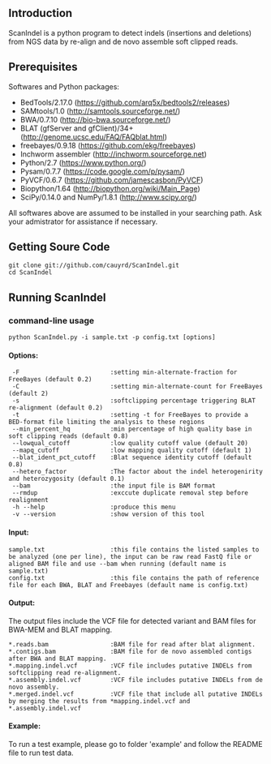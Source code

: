 Introduction
------------
ScanIndel is a python program to detect indels (insertions and deletions) from NGS data by re-align and de novo assemble soft clipped reads. 

Prerequisites
----------------
Softwares and Python packages:
* BedTools/2.17.0 (https://github.com/arq5x/bedtools2/releases)
* SAMtools/1.0 (http://samtools.sourceforge.net/)
* BWA/0.7.10 (http://bio-bwa.sourceforge.net/) 
* BLAT (gfServer and gfClient)/34+ (http://genome.ucsc.edu/FAQ/FAQblat.html)
* freebayes/0.9.18 (https://github.com/ekg/freebayes)
* Inchworm assembler (http://inchworm.sourceforge.net)
* Python/2.7 (https://www.python.org/)
* Pysam/0.7.7 (https://code.google.com/p/pysam/)
* PyVCF/0.6.7 (https://github.com/jamescasbon/PyVCF)
* Biopython/1.64 (http://biopython.org/wiki/Main_Page)
* SciPy/0.14.0 and NumPy/1.8.1 (http://www.scipy.org/)

All softwares above are assumed to be installed in your searching path. Ask your admistrator for assistance if necessary. 

Getting Soure Code
------------------
	git clone git://github.com/cauyrd/ScanIndel.git
	cd ScanIndel
Running ScanIndel
-----------------
### command-line usage
	python ScanIndel.py -i sample.txt -p config.txt [options]
#### Options:
	 -F							:setting min-alternate-fraction for FreeBayes (default 0.2)
	 -C							:setting min-alternate-count for FreeBayes (default 2)
	 -s							:softclipping percentage triggering BLAT re-alignment (default 0.2)
	 -t							:setting -t for FreeBayes to provide a BED-format file limiting the analysis to these regions
	 --min_percent_hq			:min percentage of high quality base in soft clipping reads (default 0.8)
	 --lowqual_cutoff			:low quality cutoff value (default 20)
	 --mapq_cutoff				:low mapping quality cutoff (default 1)
	 --blat_ident_pct_cutoff	:Blat sequence identity cutoff (default 0.8)
	 --hetero_factor			:The factor about the indel heterogenirity and heterozygosity (default 0.1)
	 --bam 						:the input file is BAM format
	 --rmdup					:exccute duplicate removal step before realignment
	 -h --help					:produce this menu
	 -v --version				:show version of this tool
#### Input:
	sample.txt    				:this file contains the listed samples to be analyzed (one per line), the input can be raw read FastQ file or aligned BAM file and use --bam when running (default name is sample.txt)
	config.txt    				:this file contains the path of reference file for each BWA, BLAT and Freebayes (default name is config.txt)
#### Output:
The output files include the VCF file for detected variant and BAM files for BWA-MEM and BLAT mapping.

	*.reads.bam					:BAM file for read after blat alignment.
	*.contigs.bam 				:BAM file for de novo assembled contigs after BWA and BLAT mapping.
	*.mapping.indel.vcf			:VCF file includes putative INDELs from softclipping read re-alignment.
	*.assembly.indel.vcf		:VCF file includes putative INDELs from de novo assembly.
	*.merged.indel.vcf			:VCF file that include all putative INDELs by merging the results from *mapping.indel.vcf and *.assembly.indel.vcf
#### Example:
To run a test example, please go to folder 'example' and follow the README file to run test data.
